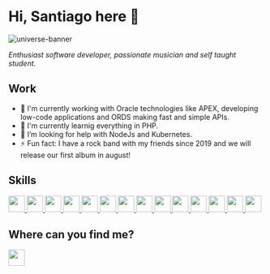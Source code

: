 # Hi, Santiago here 👋

![universe-banner](/images/space-banner.png)

_Enthusiast software developer, passionate musician and self taught student._

## Work

- 🔨 I'm currently working with Oracle technologies like APEX, developing low-code applications and ORDS making fast and simple APIs.
- 🌱 I'm currently learnig everything in PHP.
- 🤔 I’m looking for help with NodeJs and Kubernetes.
- ⚡ Fun fact: I have a rock band with my friends since 2019 and we will release our first album in august!

## Skills

<p align="left">
    <a href="https://developer.mozilla.org/en-US/docs/Glossary/HTML" target="_blank" rel="noopener noreferrer">
    <img src="https://cdn.jsdelivr.net/npm/programming-languages-logos/src/html/html.png" height="32" />
  </a>
  <a href="https://developer.mozilla.org/en-US/docs/Web/CSS" target="_blank" rel="noopener noreferrer">
    <img src="https://cdn.jsdelivr.net/npm/programming-languages-logos/src/css/css.png" height="32" />
  </a>
  <a href="https://developer.mozilla.org/en-US/docs/Web/JavaScript" target="_blank" rel="noopener noreferrer">
    <img src="https://cdn.jsdelivr.net/npm/programming-languages-logos/src/javascript/javascript.svg" height="32" />
  </a>
  <a href="https://www.php.net/" target="_blank" rel="noopener noreferrer">
    <img src="https://cdn.jsdelivr.net/npm/programming-languages-logos/src/php/php.png" height="32" />
  </a>
  <a href="https://www.java.com/en/" target="_blank" rel="noopener noreferrer">
    <img src="https://cdn.jsdelivr.net/npm/programming-languages-logos/src/java/java.png" height="32" />
  </a>
  <a href="https://isocpp.org/" target="_blank" rel="noopener noreferrer">
    <img src="https://cdn.jsdelivr.net/npm/programming-languages-logos/src/cpp/cpp.png" height="32" />
  </a>
  <a href="https://learn.microsoft.com/en-us/dotnet/csharp/" target="_blank" rel="noopener noreferrer">
    <img src="https://cdn.jsdelivr.net/npm/programming-languages-logos/src/csharp/csharp.png" height="32" />
  </a>
  <a href="https://www.docker.com/" target="_blank" rel="noopener noreferrer">
    <img src="https://www.docker.com/wp-content/uploads/2022/03/vertical-logo-monochromatic.png" height="32" />
  </a>
  <a href="https://www.mysql.com/" target="_blank" rel="noopener noreferrer">
    <img src="https://www.mysql.com/common/logos/logo-mysql-170x115.png" height="32" />
  </a>
  <a href="https://www.linux.com/what-is-linux/" target="_blank" rel="noopener noreferrer">
    <img src="https://upload.wikimedia.org/wikipedia/commons/4/4b/Bash_Logo_Colored.svg" height="32" />
  </a>
  <a href="http://" target="_blank" rel="noopener noreferrer">
    <img src="https://1000marcas.net/wp-content/uploads/2020/11/Oracle-logo.png" height="32" />
  </a>
  <a href="https://www.oracle.com/es/" target="_blank" rel="noopener noreferrer">
    <img src="https://i0.wp.com/ronekins.com/wp-content/uploads/2019/06/apex-1.jpg?fit=240%2C240&ssl=1" height="32" />
  </a>
  <a href="https://www.oracle.com/database/technologies/appdev/rest.html" target="_blank" rel="noopener noreferrer">
    <img src="https://oracle-base.com/blog/wp-content/uploads/2019/12/ords-2-258x300.png" height="32" />
  </a>
  <a href="https://git-scm.com/" target="_blank" rel="noopener noreferrer">
    <img src="https://git-scm.com/images/logos/downloads/Git-Logo-1788C.png" height="32" />
  </a>
</p>

## Where can you find me?

<p align="left">
  <a a href="https://www.linkedin.com/in/santiagojosevega/" target="_blank" rel="noopener noreferrer">
    <img src="https://raw.githubusercontent.com/bablubambal/All_logo_and_pictures/7c0ac2ceb9f9d24992ec393d11fa7337d2f92466/social%20icons/linkedin.svg" height="32">
  </a>
</p>
